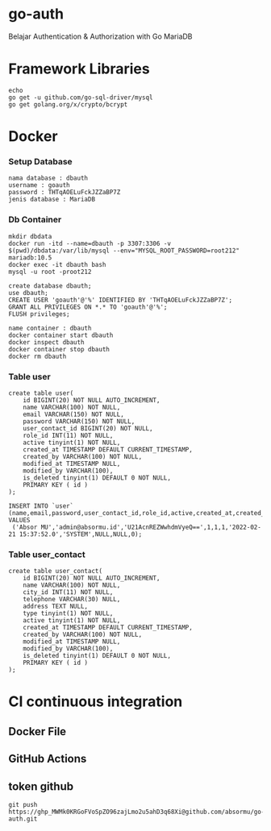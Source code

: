 # go-auth
Belajar Authentication & Authorization with Go MariaDB

# Framework Libraries
    echo
    go get -u github.com/go-sql-driver/mysql
    go get golang.org/x/crypto/bcrypt


# Docker 
### Setup Database
    nama database : dbauth
    username : goauth
    password : THTqAOELuFckJZZaBP7Z
    jenis database : MariaDB

### Db Container
    mkdir dbdata
    docker run -itd --name=dbauth -p 3307:3306 -v $(pwd)/dbdata:/var/lib/mysql --env="MYSQL_ROOT_PASSWORD=root212" mariadb:10.5
    docker exec -it dbauth bash
    mysql -u root -proot212

    create database dbauth;
    use dbauth;
    CREATE USER 'goauth'@'%' IDENTIFIED BY 'THTqAOELuFckJZZaBP7Z';
    GRANT ALL PRIVILEGES ON *.* TO 'goauth'@'%';  
    FLUSH privileges;

    name container : dbauth
    docker container start dbauth
    docker inspect dbauth
    docker container stop dbauth
    docker rm dbauth

### Table user
    create table user(
        id BIGINT(20) NOT NULL AUTO_INCREMENT,
        name VARCHAR(100) NOT NULL,
        email VARCHAR(150) NOT NULL,
        password VARCHAR(150) NOT NULL,
        user_contact_id BIGINT(20) NOT NULL,
        role_id INT(11) NOT NULL,
        active tinyint(1) NOT NULL,
        created_at TIMESTAMP DEFAULT CURRENT_TIMESTAMP,
        created_by VARCHAR(100) NOT NULL,
        modified_at TIMESTAMP NULL, 
        modified_by VARCHAR(100),
        is_deleted tinyint(1) DEFAULT 0 NOT NULL,
        PRIMARY KEY ( id )
    );

    INSERT INTO `user` (name,email,password,user_contact_id,role_id,active,created_at,created_by,modified_at,modified_by,is_deleted) VALUES
	 ('Absor MU','admin@absormu.id','U21AcnREZWwhdmVyeQ==',1,1,1,'2022-02-21 15:37:52.0','SYSTEM',NULL,NULL,0);
### Table user_contact
    create table user_contact(
        id BIGINT(20) NOT NULL AUTO_INCREMENT,
        name VARCHAR(100) NOT NULL,
        city_id INT(11) NOT NULL,
        telephone VARCHAR(30) NULL,
        address TEXT NULL,
        type tinyint(1) NOT NULL, 
        active tinyint(1) NOT NULL,
        created_at TIMESTAMP DEFAULT CURRENT_TIMESTAMP,
        created_by VARCHAR(100) NOT NULL,
        modified_at TIMESTAMP NULL, 
        modified_by VARCHAR(100),
        is_deleted tinyint(1) DEFAULT 0 NOT NULL,
        PRIMARY KEY ( id )
    );


# CI continuous integration
## Docker File
## GitHub Actions
## token github
    git push https://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@github.com/absormu/go-auth.git
